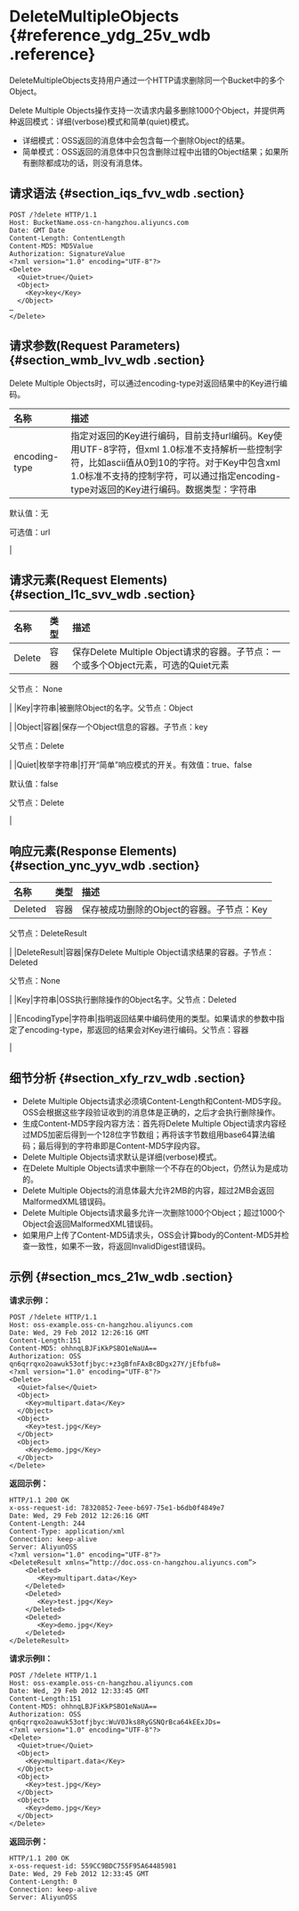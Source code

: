 # DeleteMultipleObjects {#reference_ydg_25v_wdb .reference}

DeleteMultipleObjects支持用户通过一个HTTP请求删除同一个Bucket中的多个Object。

Delete Multiple Objects操作支持一次请求内最多删除1000个Object，并提供两种返回模式：详细\(verbose\)模式和简单\(quiet\)模式。

-   详细模式：OSS返回的消息体中会包含每一个删除Object的结果。
-   简单模式：OSS返回的消息体中只包含删除过程中出错的Object结果；如果所有删除都成功的话，则没有消息体。

## 请求语法 {#section_iqs_fvv_wdb .section}

```
POST /?delete HTTP/1.1
Host: BucketName.oss-cn-hangzhou.aliyuncs.com
Date: GMT Date
Content-Length: ContentLength
Content-MD5: MD5Value
Authorization: SignatureValue
<?xml version="1.0" encoding="UTF-8"?>
<Delete>
  <Quiet>true</Quiet>
  <Object>
    <Key>key</Key>
  </Object>
…
</Delete>
```

## 请求参数\(Request Parameters\) {#section_wmb_lvv_wdb .section}

Delete Multiple Objects时，可以通过encoding-type对返回结果中的Key进行编码。

|名称|描述|
|:-|:-|
|encoding-type|指定对返回的Key进行编码，目前支持url编码。Key使用UTF-8字符，但xml 1.0标准不支持解析一些控制字符，比如ascii值从0到10的字符。对于Key中包含xml 1.0标准不支持的控制字符，可以通过指定encoding-type对返回的Key进行编码。数据类型：字符串

默认值：无

可选值：url

|

## 请求元素\(Request Elements\) {#section_l1c_svv_wdb .section}

|名称|类型|描述|
|:-|:-|:-|
|Delete|容器|保存Delete Multiple Object请求的容器。子节点：一个或多个Object元素，可选的Quiet元素

父节点： None

|
|Key|字符串|被删除Object的名字。父节点：Object

|
|Object|容器|保存一个Object信息的容器。子节点：key

父节点：Delete

|
|Quiet|枚举字符串|打开“简单”响应模式的开关。有效值：true、false

默认值：false

父节点：Delete

|

## 响应元素\(Response Elements\) {#section_ync_yyv_wdb .section}

|名称|类型|描述|
|:-|:-|:-|
|Deleted|容器|保存被成功删除的Object的容器。子节点：Key

父节点：DeleteResult

|
|DeleteResult|容器|保存Delete Multiple Object请求结果的容器。子节点：Deleted

父节点：None

|
|Key|字符串|OSS执行删除操作的Object名字。父节点：Deleted

 |
|EncodingType|字符串|指明返回结果中编码使用的类型。如果请求的参数中指定了encoding-type，那返回的结果会对Key进行编码。父节点：容器

|

## 细节分析 {#section_xfy_rzv_wdb .section}

-   Delete Multiple Objects请求必须填Content-Length和Content-MD5字段。OSS会根据这些字段验证收到的消息体是正确的，之后才会执行删除操作。
-   生成Content-MD5字段内容方法：首先将Delete Multiple Object请求内容经过MD5加密后得到一个128位字节数组；再将该字节数组用base64算法编码；最后得到的字符串即是Content-MD5字段内容。
-   Delete Multiple Objects请求默认是详细\(verbose\)模式。
-   在Delete Multiple Objects请求中删除一个不存在的Object，仍然认为是成功的。
-   Delete Multiple Objects的消息体最大允许2MB的内容，超过2MB会返回MalformedXML错误码。
-   Delete Multiple Objects请求最多允许一次删除1000个Object；超过1000个Object会返回MalformedXML错误码。
-   如果用户上传了Content-MD5请求头，OSS会计算body的Content-MD5并检查一致性，如果不一致，将返回InvalidDigest错误码。

## 示例 {#section_mcs_21w_wdb .section}

**请求示例I：**

```
POST /?delete HTTP/1.1
Host: oss-example.oss-cn-hangzhou.aliyuncs.com
Date: Wed, 29 Feb 2012 12:26:16 GMT
Content-Length:151
Content-MD5: ohhnqLBJFiKkPSBO1eNaUA==
Authorization: OSS qn6qrrqxo2oawuk53otfjbyc:+z3gBfnFAxBcBDgx27Y/jEfbfu8=
<?xml version="1.0" encoding="UTF-8"?>
<Delete> 
  <Quiet>false</Quiet>  
  <Object> 
    <Key>multipart.data</Key> 
  </Object>  
  <Object> 
    <Key>test.jpg</Key> 
  </Object>  
  <Object> 
    <Key>demo.jpg</Key> 
  </Object> 
</Delete>
```

**返回示例：**

```
HTTP/1.1 200 OK
x-oss-request-id: 78320852-7eee-b697-75e1-b6db0f4849e7
Date: Wed, 29 Feb 2012 12:26:16 GMT
Content-Length: 244
Content-Type: application/xml
Connection: keep-alive
Server: AliyunOSS
<?xml version="1.0" encoding="UTF-8"?>
<DeleteResult xmlns=”http://doc.oss-cn-hangzhou.aliyuncs.com”>
    <Deleted>
       <Key>multipart.data</Key>
    </Deleted>
    <Deleted>
       <Key>test.jpg</Key>
    </Deleted>
    <Deleted>
       <Key>demo.jpg</Key>
    </Deleted>
</DeleteResult>
```

**请求示例II：**

```
POST /?delete HTTP/1.1
Host: oss-example.oss-cn-hangzhou.aliyuncs.com
Date: Wed, 29 Feb 2012 12:33:45 GMT
Content-Length:151
Content-MD5: ohhnqLBJFiKkPSBO1eNaUA==
Authorization: OSS qn6qrrqxo2oawuk53otfjbyc:WuV0Jks8RyGSNQrBca64kEExJDs=
<?xml version="1.0" encoding="UTF-8"?>
<Delete> 
  <Quiet>true</Quiet>  
  <Object> 
    <Key>multipart.data</Key> 
  </Object>  
  <Object> 
    <Key>test.jpg</Key> 
  </Object>  
  <Object> 
    <Key>demo.jpg</Key> 
  </Object> 
</Delete>
```

**返回示例：**

```
HTTP/1.1 200 OK
x-oss-request-id: 559CC9BDC755F95A64485981
Date: Wed, 29 Feb 2012 12:33:45 GMT
Content-Length: 0
Connection: keep-alive
Server: AliyunOSS
```

